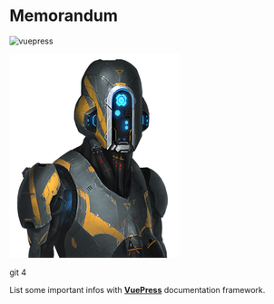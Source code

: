 # Memorandum

![vuepress](https://img.shields.io/static/v1?label=VuePress&message=v1.3&color=4fc08d&style=flat&logo=vue.js&logoColor=white)

![memorandum](docs/.vuepress/public/logo.png)

git 4

List some important infos with [**VuePress**](https://vuepress.vuejs.org/) documentation framework.